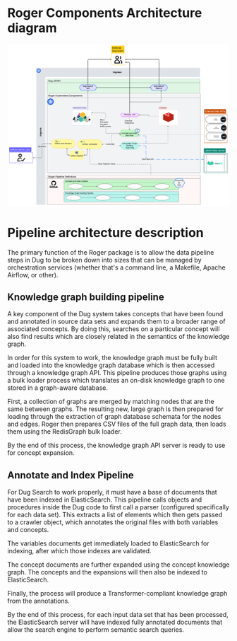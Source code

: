 # Roger Components Architecture diagram
![image](../img/Roger%20Architecture.png)


# Pipeline architecture description

The primary function of the Roger package is to allow the data pipeline steps in
Dug to be broken down into sizes that can be managed by orchestration services
(whether that's a command line, a Makefile, Apache Airflow, or other).

## Knowledge graph building pipeline

A key component of the Dug system takes concepts that have been found and
annotated in source data sets and expands them to a broader range of associated
concepts. By doing this, searches on a particular concept will also find results
which are closely related in the semantics of the knowledge graph.

In order for this system to work, the knowledge graph must be fully built and
loaded into the knowledge graph database which is then accessed through a
knowledge graph API. This pipeline produces those graphs using a bulk loader
process which translates an on-disk knowledge graph to one stored in a
graph-aware database.

First, a collection of graphs are merged by matching nodes that are the same
between graphs. The resulting new, large graph is then prepared for loading
through the extraction of graph database schemata for the nodes and edges. Roger
then prepares CSV files of the full graph data, then loads them using the
RedisGraph bulk loader.

By the end of this process, the knowledge graph API server is ready to use for
concept expansion.

## Annotate and Index Pipeline

For Dug Search to work properly, it must have a base of documents that have been
indexed in ElasticSearch. This pipeline calls objects and procedures inside the
Dug code to first call a parser (configured specifically for each data
set). This extracts a list of elements which then gets passed to a crawler
object, which annotates the original files with both variables and concepts.

The variables documents get immediately loaded to ElasticSearch for indexing,
after which those indexes are validated.

The concept documents are further expanded using the concept knowledge
graph. The concepts and the expansions will then also be indexed to
ElasticSearch.

Finally, the process will produce a Transformer-compliant knowledge graph from
the annotations.

By the end of this process, for each input data set that has been processed, the
ElasticSearch server will have indexed fully annotated documents that allow the
search engine to perform semantic search queries.
